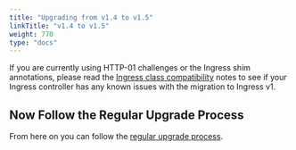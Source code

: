 ```yaml
---
title: "Upgrading from v1.4 to v1.5"
linkTitle: "v1.4 to v1.5"
weight: 770
type: "docs"
---
```


If you are currently using HTTP-01 challenges or the Ingress shim annotations, please read the [Ingress class compatibility](../ingress-class-compatibility/)
notes to see if your Ingress controller has any known issues with the migration to Ingress v1.

## Now Follow the Regular Upgrade Process

From here on you can follow the [regular upgrade process](../).
